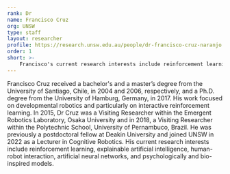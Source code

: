 ```yaml
---
rank: Dr
name: Francisco Cruz
org: UNSW
type: staff
layout: researcher
profile: https://research.unsw.edu.au/people/dr-francisco-cruz-naranjo
order: 1
short: >-
    Francisco's current research interests include reinforcement learning, explainable artificial intelligence, human-robot interaction, artificial neural networks, and psychologically and bio-inspired models.
---
```


Francisco Cruz received a bachelor's and a master’s degree from the University of Santiago, Chile, in 2004 and 2006, respectively, and a Ph.D. degree from the University of Hamburg, Germany, in 2017. His work focused on developmental robotics and particularly on interactive reinforcement learning. In 2015, Dr Cruz was a Visiting Researcher within the Emergent Robotics Laboratory, Osaka University and in 2018, a Visiting Researcher within the Polytechnic School, University of Pernambuco, Brazil. He was previously a postdoctoral fellow at Deakin University and joined UNSW in 2022 as a Lecturer in Cognitive Robotics. His current research interests include reinforcement learning, explainable artificial intelligence, human-robot interaction, artificial neural networks, and psychologically and bio-inspired models.